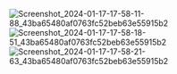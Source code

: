 ![Screenshot_2024-01-17-17-58-11-88_43ba65480af0763fc52beb63e55915b2](https://github.com/ishankinger/Track-Sleep/assets/116195006/44050faa-cadb-4e90-a8bb-613c6effcb31)
![Screenshot_2024-01-17-17-58-18-51_43ba65480af0763fc52beb63e55915b2](https://github.com/ishankinger/Track-Sleep/assets/116195006/8f71d920-6f10-48b5-9ff8-ac547bde3364)
![Screenshot_2024-01-17-17-58-21-63_43ba65480af0763fc52beb63e55915b2](https://github.com/ishankinger/Track-Sleep/assets/116195006/f7e823ed-7fd7-49e3-894e-1c9891a91891)
